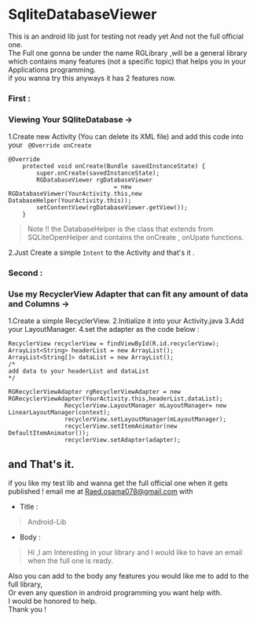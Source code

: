# SqliteDatabaseViewer
This is an android lib just for testing not ready yet And not the full official one.  
The Full one gonna be under the name RGLibrary ,will be a general library which contains many features (not a specific topic) that helps you in your Applications programming.  
if you wanna try this anyways it has 2 features now.

### First : 
### Viewing Your SQliteDatabase ->

1.Create new Activity (You can delete its XML file) and add this code into your ``` @Override onCreate```
```
@Override
    protected void onCreate(Bundle savedInstanceState) {
        super.onCreate(savedInstanceState);
        RGDatabaseViewer rgDatabaseViewer 
                              = new RGDatabaseViewer(YourActivity.this,new DatabaseHelper(YourActivity.this));
        setContentView(rgDatabaseViewer.getView());
    }
```
> Note !! the DatabaseHelper is the class that extends from SQLiteOpenHelper and contains the onCreate , onUpate functions.

2.Just Create a simple ```Intent``` to the Activity and that's it .


### Second :
### Use my RecyclerView Adapter that can fit any amount of data and Columns -> 

1.Create a simple RecyclerView.
2.Initialize it into your Activity.java
3.Add your LayoutManager.
4.set the adapter as the code below : 

```
RecyclerView recyclerView = findViewById(R.id.recyclerView);
ArrayList<String> headerList = new ArrayList();
ArrayList<String[]> dataList = new ArrayList();
/*
add data to your headerList and dataList
*/

RGRecyclerViewAdapter rgRecyclerViewAdapter = new RGRecyclerViewAdapter(YourActivity.this,headerList,dataList);
                RecyclerView.LayoutManager mLayoutManager= new LinearLayoutManager(context);
                recyclerView.setLayoutManager(mLayoutManager);
                recyclerView.setItemAnimator(new DefaultItemAnimator());
                recyclerView.setAdapter(adapter);
```
and That's it.
-----------------------------------------------------
if you like my test lib and wanna get the full official one when it gets published !
email me at <Raed.osama078@gmail.com>
with  
- Title :
> Android-Lib

- Body :
> Hi ,I am Interesting in your library and I would like to have an email when the full one is ready.

Also you can add to the body any features you would like me to add to the full library,  
Or even any question in android programming you want help with.  
I would be honored to help.  
Thank you !

